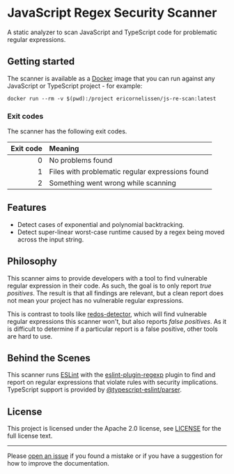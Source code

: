 # JavaScript Regex Security Scanner

A static analyzer to scan JavaScript and TypeScript code for problematic regular
expressions.

## Getting started

The scanner is available as a [Docker] image that you can run against any
JavaScript or TypeScript project - for example:

```shell
docker run --rm -v $(pwd):/project ericornelissen/js-re-scan:latest
```

### Exit codes

The scanner has the following exit codes.

| Exit code | Meaning                                          |
| --------: | :----------------------------------------------- |
| 0         | No problems found                                |
| 1         | Files with problematic regular expressions found |
| 2         | Something went wrong while scanning              |

## Features

- Detect cases of exponential and polynomial backtracking.
- Detect super-linear worst-case runtime caused by a regex being moved across
  the input string.

## Philosophy

This scanner aims to provide developers with a tool to find vulnerable regular
expression in their code. As such, the goal is to only report _true positives_.
The result is that all findings are relevant, but a clean report does not mean
your project has no vulnerable regular expressions.

This is contrast to tools like [redos-detector], which will find vulnerable
regular expressions this scanner won't, but also reports _false positives_. As
it is difficult to determine if a particular report is a false positive, other
tools are hard to use.

## Behind the Scenes

This scanner runs [ESLint] with the [eslint-plugin-regexp] plugin to find and
report on regular expressions that violate rules with security implications.
TypeScript support is provided by [@typescript-eslint/parser].

## License

This project is licensed under the Apache 2.0 license, see [LICENSE] for the
full license text.

---

Please [open an issue] if you found a mistake or if you have a suggestion for
how to improve the documentation.

[@typescript-eslint/parser]: https://www.npmjs.com/package/@typescript-eslint/parser
[docker]: https://www.docker.com/
[eslint]: https://eslint.org/
[eslint-plugin-regexp]: https://github.com/ota-meshi/eslint-plugin-regexp
[license]: ./LICENSE
[open an issue]: https://github.com/ericcornelissen/js-regex-security-scanner/issues/new?labels=documentation&template=documentation.md
[redos-detector]: https://github.com/tjenkinson/redos-detector
